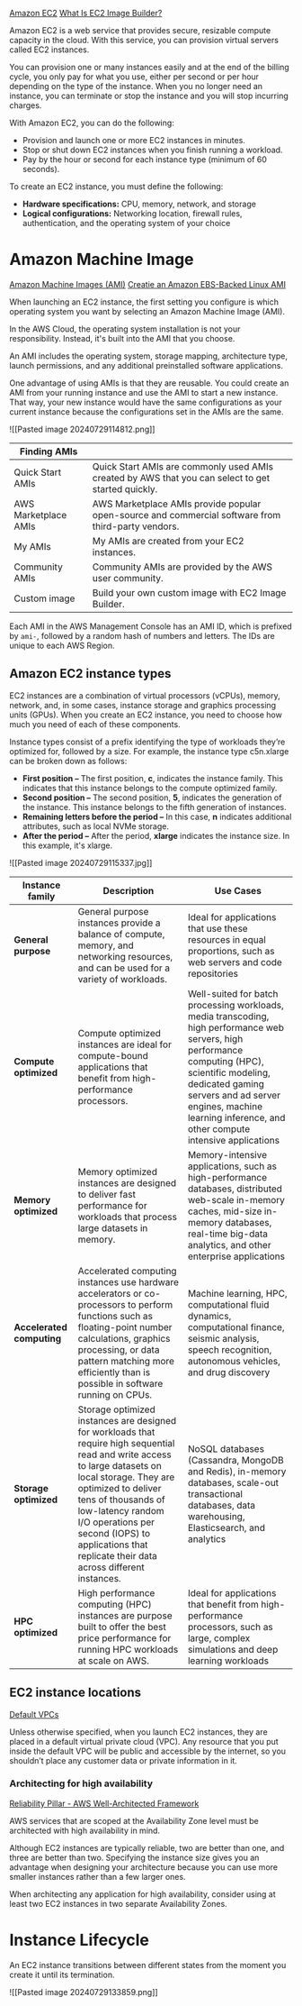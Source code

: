 [Amazon EC2](https://aws.amazon.com/ec2/)
[What Is EC2 Image Builder?](https://docs.aws.amazon.com/imagebuilder/latest/userguide/what-is-image-builder.html)

Amazon EC2 is a web service that provides secure, resizable compute capacity in the cloud. With this service, you can provision virtual servers called EC2 instances.

You can provision one or many instances easily and at the end of the billing cycle, you only pay for what you use, either per second or per hour depending on the type of the instance. When you no longer need an instance, you can terminate or stop the instance and you will stop incurring charges.

With Amazon EC2, you can do the following:

- Provision and launch one or more EC2 instances in minutes.
- Stop or shut down EC2 instances when you finish running a workload.
- Pay by the hour or second for each instance type (minimum of 60 seconds).

To create an EC2 instance, you must define the following:
- **Hardware specifications:** CPU, memory, network, and storage
- **Logical configurations:** Networking location, firewall rules, authentication, and the operating system of your choice

# Amazon Machine Image 

[Amazon Machine Images (AMI)](https://docs.aws.amazon.com/AWSEC2/latest/UserGuide/AMIs.html)
[Creatie an Amazon EBS-Backed Linux AMI](https://docs.aws.amazon.com/AWSEC2/latest/UserGuide/creating-an-ami-ebs.html)

When launching an EC2 instance, the first setting you configure is which operating system you want by selecting an Amazon Machine Image (AMI).

In the AWS Cloud, the operating system installation is not your responsibility. Instead, it's built into the AMI that you choose.

An AMI includes the operating system, storage mapping, architecture type, launch permissions, and any additional preinstalled software applications.

One advantage of using AMIs is that they are reusable. You could create an AMI from your running instance and use the AMI to start a new instance. That way, your new instance would have the same configurations as your current instance because the configurations set in the AMIs are the same.

![[Pasted image 20240729114812.png]]

| Finding AMIs         |                                                                                                    |
| -------------------- | -------------------------------------------------------------------------------------------------- |
| Quick Start AMIs     | Quick Start AMIs are commonly used AMIs created by AWS that you can select to get started quickly. |
| AWS Marketplace AMIs | AWS Marketplace AMIs provide popular open-source and commercial software from third-party vendors. |
| My AMIs              | My AMIs are created from your EC2 instances.                                                       |
| Community AMIs       | Community AMIs are provided by the AWS user community.                                             |
| Custom image         | Build your own custom image with EC2 Image Builder.                                                |
Each AMI in the AWS Management Console has an AMI ID, which is prefixed by `ami-`, followed by a random hash of numbers and letters. The IDs are unique to each AWS Region.

## Amazon EC2 instance types

EC2 instances are a combination of virtual processors (vCPUs), memory, network, and, in some cases, instance storage and graphics processing units (GPUs). When you create an EC2 instance, you need to choose how much you need of each of these components.

Instance types consist of a prefix identifying the type of workloads they’re optimized for, followed by a size. For example, the instance type c5n.xlarge can be broken down as follows:

- **First position –** The first position, **c**, indicates the instance family. This indicates that this instance belongs to the compute optimized family.
- **Second position –** The second position, **5**, indicates the generation of the instance. This instance belongs to the fifth generation of instances.
- **Remaining letters before the period –** In this case, **n** indicates additional attributes, such as local NVMe storage.
- **After the period –** After the period, **xlarge** indicates the instance size. In this example, it's xlarge.
 
![[Pasted image 20240729115337.jpg]]

| **Instance family**             | **Description**                                                                                                                                                                                                                                                                                                            | **Use Cases**                                                                                                                                                                                                                                                            |
| ------------------------------- | -------------------------------------------------------------------------------------------------------------------------------------------------------------------------------------------------------------------------------------------------------------------------------------------------------------------------- | ------------------------------------------------------------------------------------------------------------------------------------------------------------------------------------------------------------------------------------------------------------------------ |
| **General purpose  <br>**       | General purpose instances provide a balance of compute, memory, and networking resources, and can be used for a variety of workloads.                                                                                                                                                                                      | Ideal for applications that use these resources in equal proportions, such as web servers and code repositories                                                                                                                                                          |
| **Compute optimized  <br>**     | Compute optimized instances are ideal for compute-bound applications that benefit from high-performance processors.                                                                                                                                                                                                        | Well-suited for batch processing workloads, media transcoding, high performance web servers, high performance computing (HPC), scientific modeling, dedicated gaming servers and ad server engines, machine learning inference, and other compute intensive applications |
| **Memory optimized  <br>**      | Memory optimized instances are designed to deliver fast performance for workloads that process large datasets in memory.                                                                                                                                                                                                   | Memory-intensive applications, such as high-performance databases, distributed web-scale in-memory caches, mid-size in-memory databases, real-time big-data analytics, and other enterprise applications                                                                 |
| **Accelerated computing  <br>** | Accelerated computing instances use hardware accelerators or co-processors to perform functions such as floating-point number calculations, graphics processing, or data pattern matching more efficiently than is possible in software running on CPUs.                                                                   | Machine learning, HPC, computational fluid dynamics, computational finance, seismic analysis, speech recognition, autonomous vehicles, and drug discovery                                                                                                                |
| **Storage optimized  <br>**     | Storage optimized instances are designed for workloads that require high sequential read and write access to large datasets on local storage. They are optimized to deliver tens of thousands of low-latency random I/O operations per second (IOPS) to applications that replicate their data across different instances. | NoSQL databases (Cassandra, MongoDB and Redis), in-memory databases, scale-out transactional databases, data warehousing, Elasticsearch, and analytics                                                                                                                   |
| **HPC optimized  <br>**         | High performance computing (HPC) instances are purpose built to offer the best price performance for running HPC workloads at scale on AWS.                                                                                                                                                                                | Ideal for applications that benefit from high-performance processors, such as large, complex simulations and deep learning workloads                                                                                                                                     |## 

## EC2 instance locations

[Default VPCs](https://docs.aws.amazon.com/vpc/latest/userguide/default-vpc.html)

Unless otherwise specified, when you launch EC2 instances, they are placed in a default virtual private cloud (VPC). Any resource that you put inside the default VPC will be public and accessible by the internet, so you shouldn’t place any customer data or private information in it.
### Architecting for high availability

[Reliability Pillar - AWS Well-Architected Framework](https://docs.aws.amazon.com/wellarchitected/latest/reliability-pillar/welcome.html?ref=wellarchitected-wp)

AWS services that are scoped at the Availability Zone level must be architected with high availability in mind.

Although EC2 instances are typically reliable, two are better than one, and three are better than two. Specifying the instance size gives you an advantage when designing your architecture because you can use more smaller instances rather than a few larger ones.

When architecting any application for high availability, consider using at least two EC2 instances in two separate Availability Zones. ­­

# Instance Lifecycle

An EC2 instance transitions between different states from the moment you create it until its termination.

![[Pasted image 20240729133859.png]]

